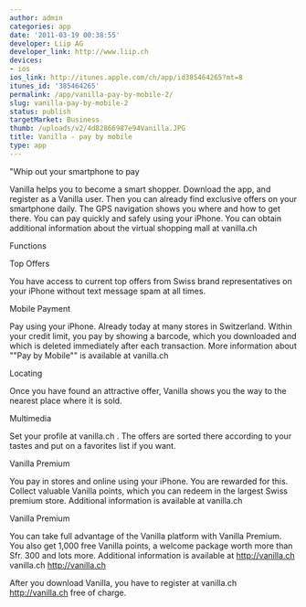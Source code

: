 ```yaml
---
author: admin
categories: app
date: '2011-03-19 00:38:55'
developer: Liip AG
developer_link: http://www.liip.ch
devices: 
- ios
ios_link: http://itunes.apple.com/ch/app/id385464265?mt=8
itunes_id: '385464265'
permalink: /app/vanilla-pay-by-mobile-2/
slug: vanilla-pay-by-mobile-2
status: publish
targetMarket: Business
thumb: /uploads/v2/4d82866987e94Vanilla.JPG
title: Vanilla - pay by mobile
type: app
---
```


"Whip out your smartphone to pay

Vanilla helps you to become a smart shopper. Download the app, and register as a Vanilla user. Then you can already find exclusive offers on your smartphone daily. The GPS navigation shows you where and how to get there. You can pay quickly and safely using your iPhone. You can obtain additional information about the virtual shopping mall at  vanilla.ch  

Functions

Top Offers

You have access to current top offers from Swiss brand representatives on your iPhone without text message spam at all times.


Mobile Payment

Pay using your iPhone. Already today at many stores in Switzerland. Within your credit limit, you pay by showing a barcode, which you downloaded and which is deleted immediately after each transaction. More information about ""Pay by Mobile"" is available at  vanilla.ch  


Locating

Once you have found an attractive offer, Vanilla shows you the way to the nearest place where it is sold. 


Multimedia

Set your profile at vanilla.ch . The offers are sorted there according to your tastes and put on a favorites list if you want.


Vanilla Premium

You pay in stores and online using your iPhone. You are rewarded for this. Collect valuable Vanilla points, which you can redeem in the largest Swiss premium store. Additional information is available at  vanilla.ch  


Vanilla Premium

You can take full advantage of the Vanilla platform with Vanilla Premium. You also get 1,000 free Vanilla points, a welcome package worth more than Sfr. 300 and lots more. Additional information is available at http://vanilla.ch vanilla.ch http://vanilla.ch 

After you download Vanilla, you have to register at vanilla.ch http://vanilla.ch free of charge.